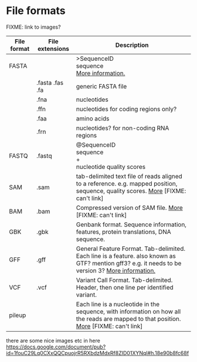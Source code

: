 # File formats

FIXME: link to images?


File format | File extensions | Description
----------  | --------------  | -----------
FASTA       |                 | <tx>>SequenceID <br> sequence </tx> <br> [More information.](https://en.wikipedia.org/wiki/FASTA_format)
            | .fasta  .fas  .fa | generic FASTA file
            | .fna            | nucleotides
            | .ffn            | nucleotides for coding regions only?
            | .faa            | amino acids
            | .frn            | nucleotides? for non-coding RNA regions
FASTQ       | .fastq          | <tx>@SequenceID <br> sequence <br> + <br> nucleotide quality scores</tx>
SAM         | .sam            | tab-delimited text file of reads aligned to a reference. e.g. mapped position, sequence, quality scores. [More](../sam.md) [FIXME: can't link]
BAM         | .bam            | Compressed version of SAM file. [More](../bam.md) [FIXME: can't link]
GBK         | .gbk            | Genbank format. Sequence information, features, protein translations, DNA sequence.
GFF         | .gff            | General Feature Format. Tab-delimited. Each line is a feature. also known as GTF? mention gff3? e.g. it needs to be version 3? [More information.](https://en.wikipedia.org/wiki/General_feature_format)
VCF         | .vcf            | Variant Call Format. Tab-delimited. Header, then one line per identified variant.
pileup      |                 | Each line is a nucleotide in the sequence, with information on how all the reads are mapped to that position. [More](../pileup.md) [FIXME: can't link]

there are some nice images etc in here https://docs.google.com/document/pub?id=1fouC29Lq0CXxQQCpuojrR5RXbdzMdxRf8ZID01XYNqI#h.18e90b8fc68f
